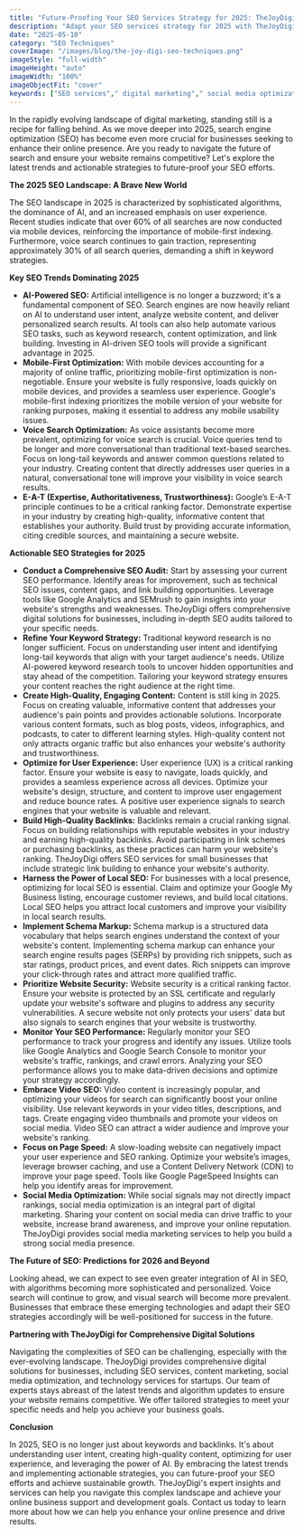 ```yaml
---
title: "Future-Proofing Your SEO Services Strategy for 2025: TheJoyDigi's Expert Insights"
description: "Adapt your SEO services strategy for 2025 with TheJoyDigi's expert insights into the latest trends and algorithm updates. Learn how to optimize for voice search, mobile-first indexing, and AI-powered ranking factors to stay ahead of the competition."
date: "2025-05-10"
category: "SEO Techniques"
coverImage: "/images/blog/the-joy-digi-seo-techniques.png"
imageStyle: "full-width"
imageHeight: "auto"
imageWidth: "100%"
imageObjectFit: "cover"
keywords: ["SEO services"," digital marketing"," social media optimization","SEO services for small businesses"," digital marketing strategies for startups"," social media marketing services"]
---
```


In the rapidly evolving landscape of digital marketing, standing still is a recipe for falling behind. As we move deeper into 2025, search engine optimization (SEO) has become even more crucial for businesses seeking to enhance their online presence. Are you ready to navigate the future of search and ensure your website remains competitive? Let's explore the latest trends and actionable strategies to future-proof your SEO efforts.

**The 2025 SEO Landscape: A Brave New World**

The SEO landscape in 2025 is characterized by sophisticated algorithms, the dominance of AI, and an increased emphasis on user experience. Recent studies indicate that over 60% of all searches are now conducted via mobile devices, reinforcing the importance of mobile-first indexing. Furthermore, voice search continues to gain traction, representing approximately 30% of all search queries, demanding a shift in keyword strategies.

**Key SEO Trends Dominating 2025**

*   **AI-Powered SEO:** Artificial intelligence is no longer a buzzword; it's a fundamental component of SEO. Search engines are now heavily reliant on AI to understand user intent, analyze website content, and deliver personalized search results. AI tools can also help automate various SEO tasks, such as keyword research, content optimization, and link building. Investing in AI-driven SEO tools will provide a significant advantage in 2025.
*   **Mobile-First Optimization:** With mobile devices accounting for a majority of online traffic, prioritizing mobile-first optimization is non-negotiable. Ensure your website is fully responsive, loads quickly on mobile devices, and provides a seamless user experience. Google's mobile-first indexing prioritizes the mobile version of your website for ranking purposes, making it essential to address any mobile usability issues.
*   **Voice Search Optimization:** As voice assistants become more prevalent, optimizing for voice search is crucial. Voice queries tend to be longer and more conversational than traditional text-based searches. Focus on long-tail keywords and answer common questions related to your industry. Creating content that directly addresses user queries in a natural, conversational tone will improve your visibility in voice search results.
*   **E-A-T (Expertise, Authoritativeness, Trustworthiness):** Google’s E-A-T principle continues to be a critical ranking factor. Demonstrate expertise in your industry by creating high-quality, informative content that establishes your authority. Build trust by providing accurate information, citing credible sources, and maintaining a secure website.

**Actionable SEO Strategies for 2025**

*   **Conduct a Comprehensive SEO Audit:** Start by assessing your current SEO performance. Identify areas for improvement, such as technical SEO issues, content gaps, and link building opportunities. Leverage tools like Google Analytics and SEMrush to gain insights into your website's strengths and weaknesses. TheJoyDigi offers comprehensive digital solutions for businesses, including in-depth SEO audits tailored to your specific needs.
*   **Refine Your Keyword Strategy:** Traditional keyword research is no longer sufficient. Focus on understanding user intent and identifying long-tail keywords that align with your target audience's needs. Utilize AI-powered keyword research tools to uncover hidden opportunities and stay ahead of the competition. Tailoring your keyword strategy ensures your content reaches the right audience at the right time.
*   **Create High-Quality, Engaging Content:** Content is still king in 2025. Focus on creating valuable, informative content that addresses your audience's pain points and provides actionable solutions. Incorporate various content formats, such as blog posts, videos, infographics, and podcasts, to cater to different learning styles. High-quality content not only attracts organic traffic but also enhances your website's authority and trustworthiness.
*   **Optimize for User Experience:** User experience (UX) is a critical ranking factor. Ensure your website is easy to navigate, loads quickly, and provides a seamless experience across all devices. Optimize your website's design, structure, and content to improve user engagement and reduce bounce rates. A positive user experience signals to search engines that your website is valuable and relevant.
*   **Build High-Quality Backlinks:** Backlinks remain a crucial ranking signal. Focus on building relationships with reputable websites in your industry and earning high-quality backlinks. Avoid participating in link schemes or purchasing backlinks, as these practices can harm your website's ranking. TheJoyDigi offers SEO services for small businesses that include strategic link building to enhance your website's authority.
*   **Harness the Power of Local SEO:** For businesses with a local presence, optimizing for local SEO is essential. Claim and optimize your Google My Business listing, encourage customer reviews, and build local citations. Local SEO helps you attract local customers and improve your visibility in local search results.
*   **Implement Schema Markup:** Schema markup is a structured data vocabulary that helps search engines understand the context of your website's content. Implementing schema markup can enhance your search engine results pages (SERPs) by providing rich snippets, such as star ratings, product prices, and event dates. Rich snippets can improve your click-through rates and attract more qualified traffic.
*   **Prioritize Website Security:** Website security is a critical ranking factor. Ensure your website is protected by an SSL certificate and regularly update your website's software and plugins to address any security vulnerabilities. A secure website not only protects your users' data but also signals to search engines that your website is trustworthy.
*   **Monitor Your SEO Performance:** Regularly monitor your SEO performance to track your progress and identify any issues. Utilize tools like Google Analytics and Google Search Console to monitor your website's traffic, rankings, and crawl errors. Analyzing your SEO performance allows you to make data-driven decisions and optimize your strategy accordingly.
*   **Embrace Video SEO:** Video content is increasingly popular, and optimizing your videos for search can significantly boost your online visibility. Use relevant keywords in your video titles, descriptions, and tags. Create engaging video thumbnails and promote your videos on social media. Video SEO can attract a wider audience and improve your website's ranking.
*   **Focus on Page Speed:** A slow-loading website can negatively impact your user experience and SEO ranking. Optimize your website’s images, leverage browser caching, and use a Content Delivery Network (CDN) to improve your page speed. Tools like Google PageSpeed Insights can help you identify areas for improvement.
*   **Social Media Optimization:** While social signals may not directly impact rankings, social media optimization is an integral part of digital marketing. Sharing your content on social media can drive traffic to your website, increase brand awareness, and improve your online reputation. TheJoyDigi provides social media marketing services to help you build a strong social media presence.

**The Future of SEO: Predictions for 2026 and Beyond**

Looking ahead, we can expect to see even greater integration of AI in SEO, with algorithms becoming more sophisticated and personalized. Voice search will continue to grow, and visual search will become more prevalent. Businesses that embrace these emerging technologies and adapt their SEO strategies accordingly will be well-positioned for success in the future.

**Partnering with TheJoyDigi for Comprehensive Digital Solutions**

Navigating the complexities of SEO can be challenging, especially with the ever-evolving landscape. TheJoyDigi provides comprehensive digital solutions for businesses, including SEO services, content marketing, social media optimization, and technology services for startups. Our team of experts stays abreast of the latest trends and algorithm updates to ensure your website remains competitive. We offer tailored strategies to meet your specific needs and help you achieve your business goals.

**Conclusion**

In 2025, SEO is no longer just about keywords and backlinks. It's about understanding user intent, creating high-quality content, optimizing for user experience, and leveraging the power of AI. By embracing the latest trends and implementing actionable strategies, you can future-proof your SEO efforts and achieve sustainable growth. TheJoyDigi's expert insights and services can help you navigate this complex landscape and achieve your online business support and development goals. Contact us today to learn more about how we can help you enhance your online presence and drive results.